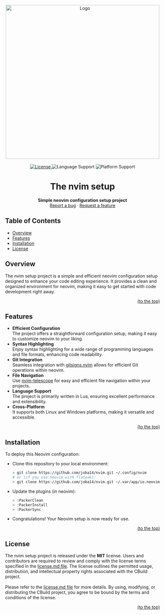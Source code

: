 
<!-- Top of the readme.md -->
<a id="readme-top"></a>
<div align="center">
	<a href="https://github.com/joba14/nvim">
		<img src="./logo.svg" alt="Logo" width="500">
	</a>
	<br>
	<br>
	<div>
		<a href="./license.md">
			<img src="https://img.shields.io/badge/license-MIT-brightgreen.svg?style=for-the-badge" alt="License">
		</a>
		<img src="https://img.shields.io/badge/languages-Lua-brightgreen.svg?style=for-the-badge" alt="Language Support">
		<img src="https://img.shields.io/badge/platforms-Linux|Windows-brightgreen.svg?style=for-the-badge" alt="Platform Support">
	</div>
	<h1><b>The nvim setup</b></h1>
	<b>Simple neovim configuration setup project</b><br>
	<a href="https://github.com/joba14/nvim/issues/new">Report a bug</a>
	·
	<a href="https://github.com/joba14/nvim/issues/new">Request a feature</a>
</div>


<!-- Table of Contents -->
<h2 id="table-of-contents">Table of Contents</h2>
<ul>
	<li>
		<a href="#overview">Overview</a>
	</li>
	<li>
		<a href="#features">Features</a>
	</li>
	<li>
		<a href="#installation">Installation</a>
	</li>
	<li>
		<a href="#license">License</a>
	</li>
</ul>


<!-- Overview -->
<h2 id="overview">Overview</h2>
The nvim setup project is a simple and efficient neovim configuration setup designed to enhance your code editing experience. It provides a clean and organized environment for neovim, making it easy to get started with code development right away.

<p align="right">
	<a href="#table-of-contents">(to the top)</a>
</p>


<!-- Features -->
<h2 id="features">Features</h2>
<ul>
	<li>
		<b>Efficient Configuration</b><br>
		The project offers a straightforward configuration setup, making it easy to customize neovim to your liking.
	</li>
	<li>
		<b>Syntax Highlighting</b><br>
		Enjoy syntax highlighting for a wide range of programming languages and file formats, enhancing code readability.
	</li>
	<li>
		<b>Git Integration</b><br>
		Seamless integration with <a href="https://github.com/lewis6991/gitsigns.nvim">gitsigns.nvim</a> allows for efficient Git operations within neovim.
	</li>
	<li>
		<b>File Navigation</b><br>
		Use <a href="https://github.com/nvim-telescope/telescope.nvim">nvim-telescope</a> for easy and efficient file navigation within your projects.
	</li>
	<li>
		<b>Language Support</b><br>
		The project is primarily written in Lua, ensuring excellent performance and extensibility.
	</li>
	<li>
		<b>Cross-Platform</b><br>
		It supports both Linux and Windows platforms, making it versatile and accessible.
	</li>
</ul>

<p align="right">
	<a href="#table-of-contents">(to the top)</a>
</p>


<!-- Installation -->
<h2 id="installation">Installation</h2>
To deploy this Neovim configuration:
<ul>
<li>
		Clone this repository to your local environment:

```sh
> git clone https://github.com/joba14/nvim.git ~/.config/nvim
# or (if you use neovim with flatpak):
> git clone https://github.com/joba14/nvim.git ~/.var/app/io.neovim.nvim/config/nvim
```

</li>
<li>
		Update the plugins (in neovim):

```sh
> :PackerClean
> :PackerInstall
> :PackerSync
```

</li>
<li>
		Congratulations! Your Neovim setup is now ready for use.
</li>
</ul>

<p align="right">
	<a href="#table-of-contents">(to the top)</a>
</p>


<!-- License -->
<h2 id="license">License</h2>
The nvim setup project is released under the <b>MIT</b> license. Users and contributors are required to review and comply with the license terms specified in the <a href="./license.md">license.md file</a>. The license outlines the permitted usage, distribution, and intellectual property rights associated with the CBuild project.<br><br>Please refer to the <a href="./license.md">license.md file</a> for more details. By using, modifying, or distributing the CBuild project, you agree to be bound by the terms and conditions of the license.

<p align="right">
	<a href="#table-of-contents">(to the top)</a>
</p>

